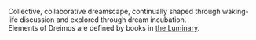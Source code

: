 Collective, collaborative dreamscape, continually shaped through waking-life discussion and explored through dream incubation. <br> 
Elements of Dreimos are defined by books in [the Luminary](README.md). 
